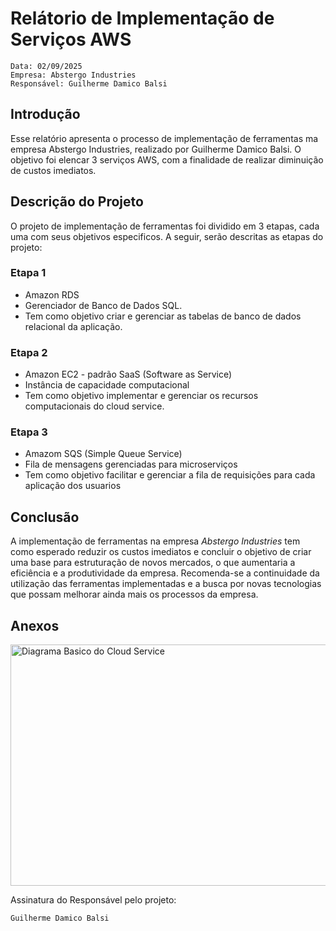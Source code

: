 # Relátorio de Implementação de Serviços AWS

    Data: 02/09/2025
    Empresa: Abstergo Industries
    Responsável: Guilherme Damico Balsi

## Introdução

Esse relatório apresenta o processo de implementação de ferramentas ma empresa Abstergo Industries, realizado por Guilherme Damico Balsi. O objetivo foi elencar 3 serviços AWS, com a finalidade de realizar diminuição de custos imediatos.

## Descrição do Projeto

O projeto de implementação de ferramentas foi dividido em 3 etapas, cada uma com seus objetivos especificos. A seguir, serão descritas as etapas do projeto:

### Etapa 1

- Amazon RDS
- Gerenciador de Banco de Dados SQL.
- Tem como objetivo criar e gerenciar as tabelas de banco de dados relacional da aplicação.

### Etapa 2

- Amazon EC2 - padrão SaaS (Software as Service)
- Instância de capacidade computacional
- Tem como objetivo implementar e gerenciar os recursos computacionais do cloud service.

### Etapa 3

- Amazom SQS (Simple Queue Service)
- Fila de mensagens gerenciadas para microserviços
- Tem como objetivo facilitar e gerenciar a fila de requisições para cada aplicação dos usuarios

## Conclusão

A implementação de ferramentas na empresa *Abstergo Industries* tem como esperado reduzir os custos imediatos e concluir o objetivo de criar uma base para estruturação de novos mercados, o que aumentaria a eficiência e a produtividade da empresa. Recomenda-se a continuidade da utilização das ferramentas implementadas e a busca por novas tecnologias que possam melhorar ainda mais os processos da empresa.

## Anexos

<img width="860" height="386" alt="Diagrama Basico do Cloud Service" src="https://github.com/user-attachments/assets/3542143b-d5d2-4ffd-8b8b-31af475e35a0" />


Assinatura do Responsável pelo projeto:

    Guilherme Damico Balsi
